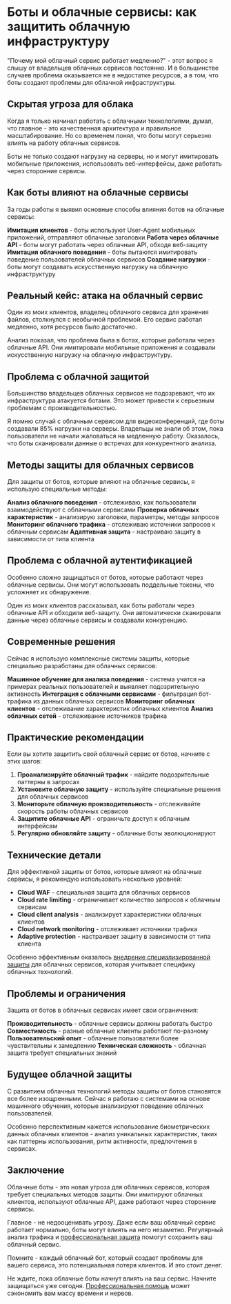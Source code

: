 ﻿# Боты и облачные сервисы: как защитить облачную инфраструктуру

"Почему мой облачный сервис работает медленно?" - этот вопрос я слышу от владельцев облачных сервисов постоянно. И в большинстве случаев проблема оказывается не в недостатке ресурсов, а в том, что боты создают проблемы для облачной инфраструктуры.

## Скрытая угроза для облака

Когда я только начинал работать с облачными технологиями, думал, что главное - это качественная архитектура и правильное масштабирование. Но со временем понял, что боты могут серьезно влиять на работу облачных сервисов.

Боты не только создают нагрузку на серверы, но и могут имитировать мобильные приложения, использовать веб-интерфейсы, даже работать через сторонние сервисы.

## Как боты влияют на облачные сервисы

За годы работы я выявил основные способы влияния ботов на облачные сервисы:

**Имитация клиентов** - боты используют User-Agent мобильных приложений, отправляют облачные заголовки
**Работа через облачные API** - боты могут работать через облачные API, обходя веб-защиту
**Имитация облачного поведения** - боты пытаются имитировать поведение пользователей облачных сервисов
**Создание нагрузки** - боты могут создавать искусственную нагрузку на облачную инфраструктуру

## Реальный кейс: атака на облачный сервис

Один из моих клиентов, владелец облачного сервиса для хранения файлов, столкнулся с необычной проблемой. Его сервис работал медленно, хотя ресурсов было достаточно.

Анализ показал, что проблема была в ботах, которые работали через облачные API. Они имитировали мобильные приложения и создавали искусственную нагрузку на облачную инфраструктуру.

## Проблема с облачной защитой

Большинство владельцев облачных сервисов не подозревают, что их инфраструктура атакуется ботами. Это может привести к серьезным проблемам с производительностью.

Я помню случай с облачным сервисом для видеоконференций, где боты создавали 85% нагрузки на серверы. Владельцы не знали об этом, пока пользователи не начали жаловаться на медленную работу. Оказалось, что боты сканировали данные о встречах для конкурентного анализа.

## Методы защиты для облачных сервисов

Для защиты от ботов, которые влияют на облачные сервисы, я использую специальные методы:

**Анализ облачного поведения** - отслеживаю, как пользователи взаимодействуют с облачными сервисами
**Проверка облачных характеристик** - анализирую заголовки, параметры, методы запросов
**Мониторинг облачного трафика** - отслеживаю источники запросов к облачным сервисам
**Адаптивная защита** - настраиваю защиту в зависимости от типа клиента

## Проблема с облачной аутентификацией

Особенно сложно защищаться от ботов, которые работают через облачные сервисы. Они могут использовать поддельные токены, что усложняет их обнаружение.

Один из моих клиентов рассказывал, как боты работали через облачные API и обходили веб-защиту. Они автоматически сканировали данные через облачные сервисы и создавали конкуренцию.

## Современные решения

Сейчас я использую комплексные системы защиты, которые специально разработаны для облачных сервисов:

**Машинное обучение для анализа поведения** - система учится на примерах реальных пользователей и выявляет подозрительную активность
**Интеграция с облачными сервисами** - фильтрация бот-трафика из данных облачных сервисов
**Мониторинг облачных клиентов** - отслеживание характеристик облачных клиентов
**Анализ облачных сетей** - отслеживание источников трафика

## Практические рекомендации

Если вы хотите защитить свой облачный сервис от ботов, начните с этих шагов:

1. **Проанализируйте облачный трафик** - найдите подозрительные паттерны в запросах
2. **Установите облачную защиту** - используйте специальные решения для облачных сервисов
3. **Мониторьте облачную производительность** - отслеживайте скорость работы облачных сервисов
4. **Защитите облачные API** - ограничьте доступ к облачным интерфейсам
5. **Регулярно обновляйте защиту** - облачные боты эволюционируют

## Технические детали

Для эффективной защиты от ботов, которые влияют на облачные сервисы, я рекомендую использовать несколько уровней:

- **Cloud WAF** - специальная защита для облачных сервисов
- **Cloud rate limiting** - ограничивает количество запросов к облачным сервисам
- **Cloud client analysis** - анализирует характеристики облачных клиентов
- **Cloud network monitoring** - отслеживает источники трафика
- **Adaptive protection** - настраивает защиту в зависимости от типа клиента

Особенно эффективным оказалось [внедрение специализированной защиты](https://progaem.com/ustanovka-antibota-usluga-po-zashhite-ot-botov-vashih-sajtov-na-razlichnyh-cms-sistemah.html) для облачных сервисов, которая учитывает специфику облачных технологий.

## Проблемы и ограничения

Защита от ботов в облачных сервисах имеет свои ограничения:

**Производительность** - облачные сервисы должны работать быстро
**Совместимость** - разные облачные клиенты работают по-разному
**Пользовательский опыт** - облачные пользователи более чувствительны к замедлению
**Техническая сложность** - облачная защита требует специальных знаний

## Будущее облачной защиты

С развитием облачных технологий методы защиты от ботов становятся все более изощренными. Сейчас я работаю с системами на основе машинного обучения, которые анализируют поведение облачных пользователей.

Особенно перспективным кажется использование биометрических данных облачных клиентов - анализ уникальных характеристик, таких как паттерны использования, ритм активности, предпочтения в сервисах.

## Заключение

Облачные боты - это новая угроза для облачных сервисов, которая требует специальных методов защиты. Они имитируют облачных клиентов, используют облачные API, даже работают через сторонние сервисы.

Главное - не недооценивать угрозу. Даже если ваш облачный сервис работает нормально, боты могут влиять на него незаметно. Регулярный анализ трафика и [профессиональная защита](https://progaem.com/ustanovka-antibota-usluga-po-zashhite-ot-botov-vashih-sajtov-na-razlichnyh-cms-sistemah.html) помогут сохранить ваш облачный сервис.

Помните - каждый облачный бот, который создает проблемы для вашего сервиса, это потенциальная потеря клиентов. И это стоит денег.

Не ждите, пока облачные боты начнут влиять на ваш сервис. Начните защищаться уже сегодня. [Профессиональная помощь](https://progaem.com/ustanovka-antibota-usluga-po-zashhite-ot-botov-vashih-sajtov-na-razlichnyh-cms-sistemah.html) может сэкономить вам массу времени и нервов.





